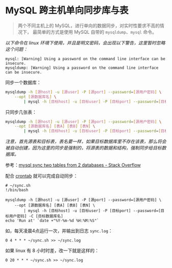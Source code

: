 # MySQL 跨主机单向同步库与表

> 两个不同主机上的 MySQL，进行单向的数据同步，对实时性要求不高的情况下，
> 最简单的方式是使用 MySQL 自带的 `mysqldump`、`mysql` 命令。

*以下命令在 linux 环境下使用，并且是明文密码，会出现以下警告，这里暂时忽略这个问题：*

```
mysql: [Warning] Using a password on the command line interface can be insecure.
mysqldump: [Warning] Using a password on the command line interface can be insecure.
```

同步一个数据库：

``` bash
mysqldump -h [源host] -u [源user] -P [源port] --password=[源用户密码] \
	--opt [源数据库名] \
		| mysql -h [目标host] -u [目标user] -P [目标port] --password=[目标用户密码] -C [目标数据库名]
```

只同步几张表：

``` bash {2}
mysqldump -h [源host] -u [源user] -P [源port] --password=[源用户密码] \
	--opt [源数据库名] [表A] [表B] [表N] \
		| mysql -h [目标host] -u [目标user] -P [目标port] --password=[目标用户密码] -C [目标数据库名]
```

*注意，首先源表和目标表，表名要一样，如果目标数据库里不存在该表，那么将会被自动创建，因为这里的同步是强制的，将源表的数据和结构，强制同步给目标数据库。*

参考：[mysql sync two tables from 2 databases - Stack Overflow](https://stackoverflow.com/questions/12404634/mysql-sync-two-tables-from-2-databases)

配合 [crontab](http://man.linuxde.net/crontab) 就可以完成自动同步：

``` shell
# ~/sync.sh
!/bin/bash

mysqldump -h [源host] -u [源user] -P [源port] --password=[源用户密码] \
	--opt [源数据库名] [表A] [表B] [表N] \
		| mysql -h [目标host] -u [目标user] -P [目标port] --password=[目标用户密码] -C [目标数据库名]
echo 'Run at' `date +"%Y-%m-%d %H:%M:%S"`
```

如，每天凌晨4点运行一次，并输出到日志 `sync.log`：

```
0 4 * * * ~/sync.sh >> ~/sync.log
```

如果 linux 有 8 小时时差，改一下就是这样的：

```
0 20 * * * ~/sync.sh >> ~/sync.log
```
